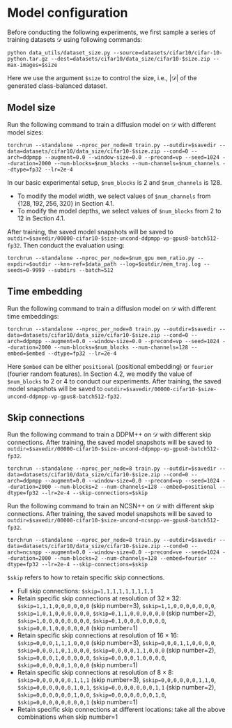 # Model configuration

Before conducting the following experiments, we first sample a series of training datasets $\mathcal{D}$ using following commands:

```
python data_utils/dataset_size.py --source=datasets/cifar10/cifar-10-python.tar.gz --dest=datasets/cifar10/data_size/cifar10-$size.zip --max-images=$size
```
Here we use the argument `$size` to control the size, i.e., $|\mathcal{D}|$ of the generated class-balanced dataset.


## Model size
Run the following command to train a diffusion model on $\mathcal{D}$ with different model sizes:
```
torchrun --standalone --nproc_per_node=8 train.py --outdir=$savedir --data=datasets/cifar10/data_size/cifar10-$size.zip --cond=0 --arch=ddpmpp --augment=0.0 --window-size=0.0 --precond=vp --seed=1024 --duration=2000 --num-blocks=$num_blocks --num-channels=$num_channels --dtype=fp32 --lr=2e-4
```
In our basic experimental setup, `$num_blocks` is 2 and `$num_channels` is 128. 
* To modify the model width, we select values of `$num_channels` from $\{128, 192, 256, 320\}$ in Section 4.1. 
* To modify the model depths, we select values of `$num_blocks` from $2$ to $12$ in Section 4.1.

After training, the saved model snapshots will be saved to `outdir=$savedir/00000-cifar10-$size-uncond-ddpmpp-vp-gpus8-batch512-fp32`. Then conduct the evaluation using:

```
torchrun --standalone --nproc_per_node=$num_gpu mem_ratio.py --expdir=$outdir --knn-ref=$data_path --log=$outdir/mem_traj.log --seeds=0-9999 --subdirs --batch=512
```


## Time embedding
Run the following command to train a diffusion model on $\mathcal{D}$ with different time embeddings: 
```
torchrun --standalone --nproc_per_node=8 train.py --outdir=$savedir --data=datasets/cifar10/data_size/cifar10-$size.zip --cond=0 --arch=ddpmpp --augment=0.0 --window-size=0.0 --precond=vp --seed=1024 --duration=2000 --num-blocks=$num_blocks --num-channels=128 --embed=$embed --dtype=fp32 --lr=2e-4
```

Here `$embed` can be either `positional` (positional embedding) or `fourier` (fourier random features). In Section 4.2, we modify the value of `$num_blocks` to $2$ or $4$ to conduct our experiments. After training, the saved model snapshots will be saved to `outdir=$savedir/00000-cifar10-$size-uncond-ddpmpp-vp-gpus8-batch512-fp32`.


## Skip connections
Run the following command to train a DDPM++ on $\mathcal{D}$ with different skip connections. After training, the saved model snapshots will be saved to `outdir=$savedir/00000-cifar10-$size-uncond-ddpmpp-vp-gpus8-batch512-fp32`.
```
torchrun --standalone --nproc_per_node=8 train.py --outdir=$savedir --data=datasets/cifar10/data_size/cifar10-$size.zip --cond=0 --arch=ddpmpp --augment=0.0 --window-size=0.0 --precond=vp --seed=1024 --duration=2000 --num-blocks=2 --num-channels=128 --embed=positional --dtype=fp32 --lr=2e-4 --skip-connections=$skip
```

Run the following command to train an NCSN++ on $\mathcal{D}$ with different skip connections. After training, the saved model snapshots will be saved to `outdir=$savedir/00000-cifar10-$size-uncond-ncsnpp-ve-gpus8-batch512-fp32`.
```
torchrun --standalone --nproc_per_node=8 train.py --outdir=$savedir --data=datasets/cifar10/data_size/cifar10-$size.zip --cond=0 --arch=ncsnpp --augment=0.0 --window-size=0.0 --precond=ve --seed=1024 --duration=2000 --num-blocks=2 --num-channels=128 --embed=fourier --dtype=fp32 --lr=2e-4 --skip-connections=$skip
```

`$skip` refers to how to retain specific skip connections.
* Full skip connections: `$skip=1,1,1,1,1,1,1,1,1`
* Retain specific skip connections at resolution of $32\times32$: `$skip=1,1,1,0,0,0,0,0,0` (skip number=3), `$skip=1,1,0,0,0,0,0,0,0`, `$skip=1,0,1,0,0,0,0,0,0`, `$skip=0,1,1,0,0,0,0,0,0` (skip number=2), `$skip=1,0,0,0,0,0,0,0,0`, `$skip=0,1,0,0,0,0,0,0,0`, `$skip=0,0,1,0,0,0,0,0,0` (skip number=1) 
* Retain specific skip connections at resolution of $16\times16$: `$skip=0,0,0,1,1,1,0,0,0` (skip number=3), `$skip=0,0,0,1,1,0,0,0,0`, `$skip=0,0,0,1,0,1,0,0,0`, `$skip=0,0,0,0,1,1,0,0,0` (skip number=2), `$skip=0,0,0,1,0,0,0,0,0`, `$skip=0,0,0,0,1,0,0,0,0`, `$skip=0,0,0,0,0,1,0,0,0` (skip number=1) 
* Retain specific skip connections at resolution of $8\times8$: `$skip=0,0,0,0,0,0,1,1,1` (skip number=3), `$skip=0,0,0,0,0,0,1,1,0`, `$skip=0,0,0,0,0,0,1,0,1`, `$skip=0,0,0,0,0,0,0,1,1` (skip number=2), `$skip=0,0,0,0,0,0,1,0,0`, `$skip=0,0,0,0,0,0,0,1,0`, `$skip=0,0,0,0,0,0,0,0,1` (skip number=1)
* Retain specific skip connections at different locations: take all the above combinations when skip number=1